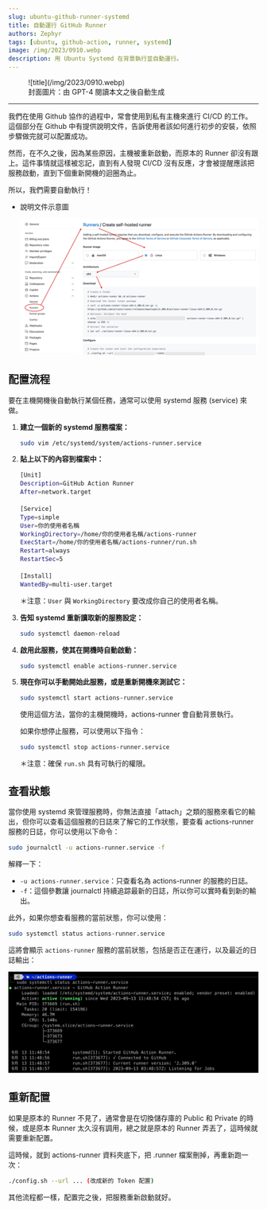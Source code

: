 ```yaml
---
slug: ubuntu-github-runner-systemd
title: 自動運行 GitHub Runner
authors: Zephyr
tags: [ubuntu, github-action, runner, systemd]
image: /img/2023/0910.webp
description: 用 Ubuntu Systemd 在背景執行並自動運行。
---
```


<figure>
![title](/img/2023/0910.webp)
<figcaption>封面圖片：由 GPT-4 閱讀本文之後自動生成</figcaption>
</figure>

---

我們在使用 Github 協作的過程中，常會使用到私有主機來進行 CI/CD 的工作。這個部分在 Github 中有提供說明文件，告訴使用者該如何進行初步的安裝，依照步驟做完就可以配置成功。

然而，在不久之後，因為某些原因，主機被重新啟動，而原本的 Runner 卻沒有跟上。這件事情就這樣被忘記，直到有人發現 CI/CD 沒有反應，才會被提醒應該把服務啟動，直到下個重新開機的迴圈為止。

所以，我們需要自動執行！

- 說明文件示意圖

  ![github_set_runner](./img/github_set_runner.jpg)

## 配置流程

要在主機開機後自動執行某個任務，通常可以使用 systemd 服務 (service) 來做。

1. **建立一個新的 systemd 服務檔案：**

   ```bash
   sudo vim /etc/systemd/system/actions-runner.service
   ```

2. **貼上以下的內容到檔案中：**

   ```bash
   [Unit]
   Description=GitHub Action Runner
   After=network.target

   [Service]
   Type=simple
   User=你的使用者名稱
   WorkingDirectory=/home/你的使用者名稱/actions-runner
   ExecStart=/home/你的使用者名稱/actions-runner/run.sh
   Restart=always
   RestartSec=5

   [Install]
   WantedBy=multi-user.target
   ```

   ＊注意：`User` 與 `WorkingDirectory` 要改成你自己的使用者名稱。

3. **告知 systemd 重新讀取新的服務設定：**

   ```bash
   sudo systemctl daemon-reload
   ```

4. **啟用此服務，使其在開機時自動啟動：**

   ```bash
   sudo systemctl enable actions-runner.service
   ```

5. **現在你可以手動開始此服務，或是重新開機來測試它：**

   ```bash
   sudo systemctl start actions-runner.service
   ```

   使用這個方法，當你的主機開機時，actions-runner 會自動背景執行。

   如果你想停止服務，可以使用以下指令：

   ```bash
   sudo systemctl stop actions-runner.service
   ```

   ＊注意：確保 `run.sh` 具有可執行的權限。

## 查看狀態

當你使用 systemd 來管理服務時，你無法直接「attach」之類的服務來看它的輸出，但你可以查看這個服務的日誌來了解它的工作狀態，要查看 actions-runner 服務的日誌，你可以使用以下命令：

```bash
sudo journalctl -u actions-runner.service -f
```

解釋一下：

- `-u actions-runner.service`：只查看名為 actions-runner 的服務的日誌。
- `-f`：這個參數讓 journalctl 持續追踪最新的日誌，所以你可以實時看到新的輸出。

此外，如果你想查看服務的當前狀態，你可以使用：

```bash
sudo systemctl status actions-runner.service
```

這將會顯示 `actions-runner` 服務的當前狀態，包括是否正在運行，以及最近的日誌輸出：

![action-service](./img/action-service.jpg)

## 重新配置

如果是原本的 Runner 不見了，通常會是在切換儲存庫的 Public 和 Private 的時候，或是原本 Runner 太久沒有調用，總之就是原本的 Runner 弄丟了，這時候就需要重新配置。

這時候，就到 actions-runner 資料夾底下，把 .runner 檔案刪掉，再重新跑一次：

```bash
./config.sh --url ... (改成新的 Token 配置)
```

其他流程都一樣，配置完之後，把服務重新啟動就好。
